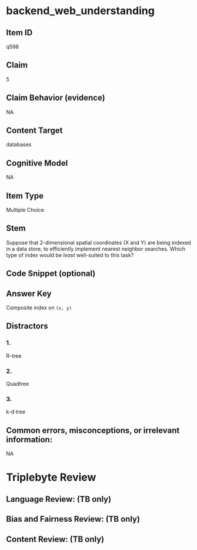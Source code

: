 # backend_web_understanding

## Item ID
q598

## Claim
5

## Claim Behavior (evidence)
NA

## Content Target
databases

## Cognitive Model
NA

## Item Type
Multiple Choice

## Stem
Suppose that 2-dimensional spatial coordinates (X and Y) are being indexed in a data store, to efficiently implement nearest neighbor searches.  Which type of index would be *least* well-suited to this task?

## Code Snippet (optional)


## Answer Key
Composite index on `(x, y)`

## Distractors

### 1.
R-tree

### 2.
Quadtree

### 3.
k-d tree

## Common errors, misconceptions, or irrelevant information:
NA

# Triplebyte Review


## Language Review: (TB only)


## Bias and Fairness Review: (TB only)


## Content Review: (TB only)

